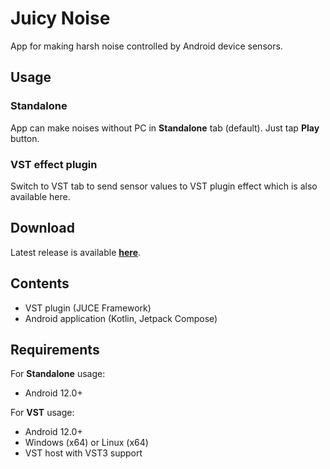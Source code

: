 # Juicy Noise

App for making harsh noise controlled by Android device sensors.

## Usage

### Standalone

App can make noises without PC in **Standalone** tab (default). Just tap **Play** button.

### VST effect plugin

Switch to VST tab to send sensor values to VST plugin effect which is also available here.

## Download

Latest release is available [**here**](https://github.com/Danand/juicy-noise/releases/latest).

## Contents

* VST plugin (JUCE Framework)
* Android application (Kotlin, Jetpack Compose)

## Requirements

For **Standalone** usage:

* Android 12.0+

For **VST** usage:

* Android 12.0+
* Windows (x64) or Linux (x64)
* VST host with VST3 support
